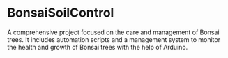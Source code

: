 # BonsaiSoilControl
A comprehensive project focused on the care and management of Bonsai trees. It includes automation scripts and a management system to monitor the health and growth of Bonsai trees with the help of Arduino.
